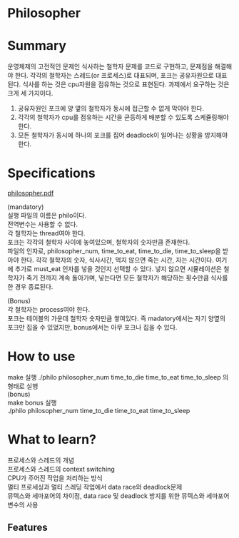 # Philosopher

# Summary
운영체제의 고전적인 문제인 식사하는 철학자 문제를 코드로 구현하고, 문제점을 해결해야 한다.
각각의 철학자는 스레드(or 프로세스)로 대표되며, 포크는 공유자원으로 대표된다. 식사를 하는 것은 cpu자원을 점유하는 것으로 표현된다. 과제에서 요구하는 것은 크게 세 가지이다.
1. 공유자원인 포크에 양 옆의 철학자가 동시에 접근할 수 없게 막아야 한다.
2. 각각의 철학자가 cpu를 점유하는 시간을 균등하게 배분할 수 있도록 스케쥴링해야 한다.
3. 모든 철학자가 동시에 하나의 포크를 집어 deadlock이 일어나는 상황을 방지해야 한다.  
  
    
	  
# Specifications  
[philosopher.pdf](./philosopher.pdf)  

(mandatory)  
실행 파일의 이름은 philo이다.  
전역변수는 사용할 수 없다.  
각 철학자는 thread여야 한다.  
포크는 각각의 철학자 사이에 놓여있으며, 철학자의 숫자만큼 존재한다.  
파일의 인자로, philosopher_num, time_to_eat, time_to_die, time_to_sleep을 받아야 한다. 각각 철학자의 숫자, 식사시간, 먹지 않으면 죽는 시간, 자는 시간이다. 여기에 추가로 must_eat 인자를 넣을 것인지 선택할 수 있다. 넣지 않으면 시뮬레이션은 철학자가 죽기 전까지 계속 돌아가며, 넣는다면 모든 철학자가 해당하는 횟수만큼 식사를 한 경우 종료된다.  

(Bonus)  
각 철학자는 process여야 한다.  
포크는 테이블의 가운데 철학자 숫자만큼 쌓여있다. 즉 madatory에서는 자기 양옆의 포크만 집을 수 있었지만, bonus에서는 아무 포크나 집을 수 있다.

# How to use  
make 실행
./philo philosopher_num time_to_die time_to_eat time_to_sleep
의 형태로 실행  
(bonus)  
make bonus 실행  
./philo philosopher_num time_to_die time_to_eat time_to_sleep

# What to learn?  
프로세스와 스레드의 개념  
프로세스와 스레드의 context switching  
CPU가 주어진 작업을 처리하는 방식  
멀티 프로세싱과 멀티 스레딩 작업에서 data race와 deadlock문제  
뮤텍스와 세마포어의 차이점, data race 및 deadlock 방지를 위한 뮤텍스와 세마포어 변수의 사용

## Features

